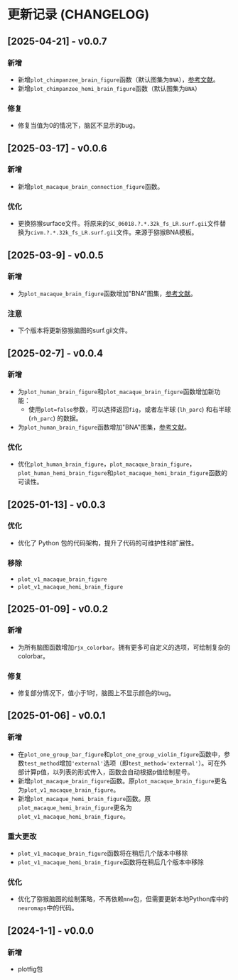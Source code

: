 # 更新记录 (CHANGELOG)

## [2025-04-21] - v0.0.7

### 新增

- 新增`plot_chimpanzee_brain_figure`函数（默认图集为`BNA`），[参考文献](https://doi.org/10.1016/j.xinn.2024.100755)。
- 新增`plot_chimpanzee_hemi_brain_figure`函数（默认图集为`BNA`）

### 修复

- 修复当值为0的情况下，脑区不显示的bug。

## [2025-03-17] - v0.0.6

### 新增

- 新增`plot_macaque_brain_connection_figure`函数。

### 优化

- 更换猕猴surface文件。将原来的`SC_06018.?.*.32k_fs_LR.surf.gii`文件替换为`civm.?.*.32k_fs_LR.surf.gii`文件。来源于猕猴BNA模板。


## [2025-03-9] - v0.0.5

### 新增

- 为`plot_macaque_brain_figure`函数增加"BNA"图集，[参考文献](https://doi.org/10.1016/j.scib.2024.03.031)。

### 注意

- 下个版本将更新猕猴脑图的surf.gii文件。

## [2025-02-7] - v0.0.4

### 新增

- 为`plot_human_brain_figure`和`plot_macaque_brain_figure`函数增加新功能：
  - 使用`plot=false`参数，可以选择返回`fig`，或者左半球 (`lh_parc`) 和右半球 (`rh_parc`) 的数据。
- 为`plot_human_brain_figure`函数增加"BNA"图集，[参考文献](https://doi.org/10.1093/cercor/bhw157)。

### 优化

- 优化`plot_human_brain_figure`，`plot_macaque_brain_figure`，`plot_human_hemi_brain_figure`和`plot_macaque_hemi_brain_figure`函数的可读性。

## [2025-01-13] - v0.0.3

### 优化

- 优化了 Python 包的代码架构，提升了代码的可维护性和扩展性。

### 移除

- `plot_v1_macaque_brain_figure`
- `plot_v1_macaque_hemi_brain_figure`

## [2025-01-09] - v0.0.2

### 新增

- 为所有脑图函数增加`rjx_colorbar`。拥有更多可自定义的选项，可绘制复杂的colorbar。

### 修复

- 修复部分情况下，值小于1时，脑图上不显示颜色的bug。

## [2025-01-06] - v0.0.1

### 新增

- 在`plot_one_group_bar_figure`和`plot_one_group_violin_figure`函数中，参数`test_method`增加`'external'`选项（即`test_method='external'`）。可在外部计算p值，以列表的形式传入，函数会自动根据p值绘制星号。
- 新增`plot_macaque_brain_figure`函数。原`plot_macaque_brain_figure`更名为`plot_v1_macaque_brain_figure`。
- 新增`plot_macaque_hemi_brain_figure`函数。原`plot_macaque_hemi_brain_figure`更名为`plot_v1_macaque_hemi_brain_figure`。

### 重大更改

- `plot_v1_macaque_brain_figure`函数将在稍后几个版本中移除
- `plot_v1_macaque_hemi_brain_figure`函数将在稍后几个版本中移除

### 优化
- 优化了猕猴脑图的绘制策略，不再依赖`mne`包，但需要更新本地Python库中的`neuromaps`中的代码。

## [2024-1-1] - v0.0.0

### 新增
- plotfig包
